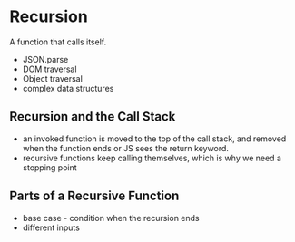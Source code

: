 # Recursion #
A function that calls itself.
* JSON.parse
* DOM traversal
* Object traversal
* complex data structures

## Recursion and the Call Stack ##
* an invoked function is moved to the top of the call stack, and removed when the function ends or JS sees the return keyword.
* recursive functions keep calling themselves, which is why we need a stopping point

## Parts of a Recursive Function ##
* base case - condition when the recursion ends
* different inputs

